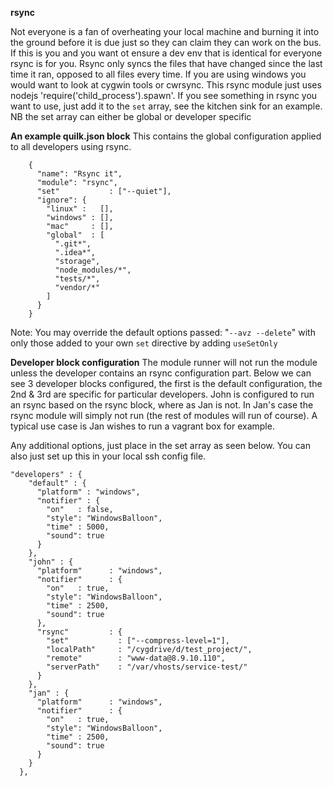 **rsync**

Not everyone is a fan of overheating your local machine and burning it into the ground before it is due just so they can claim they can work on the bus. If this is you and you want ot ensure a dev env that is identical for everyone rsync is for you. Rsync only syncs the files that have changed since the last time it ran, opposed to all files every time. If you are using windows you would want to look at cygwin tools or cwrsync. This rsync module just uses nodejs 'require('child_process').spawn'. If you see something in rsync you want to use, just add it to the `set` array, see the kitchen sink for an example. NB the set array can either be global or developer specific

**An example quilk.json block**
This contains the global configuration applied to all developers using rsync.
```
    {
      "name": "Rsync it",
      "module": "rsync",
      "set"           : ["--quiet"],
      "ignore": {
        "linux" :   [],
        "windows" : [],
        "mac"     : [],
        "global"  : [
          ".git*",
          ".idea*",
          "storage",
          "node_modules/*",
          "tests/*",
          "vendor/*"
        ]
      }
    }
```

Note: You may override the default options passed: "`--avz --delete`" with only those added to your own `set` directive by adding `useSetOnly`

**Developer block configuration**
The module runner will not run the module unless the developer contains an rsync configuration part. Below we can see 3 developer blocks configured, the first is the default configuration, the 2nd & 3rd are specific for particular developers. John is configured to run an rsync based on the rsync block, where as Jan is not. In Jan's case the rsync module will simply not run (the rest of modules will run of course). A typical use case is Jan wishes to run a vagrant box for example.

Any additional options, just place in the set array as seen below. You can also just set up this in your local ssh config file.
```
"developers" : {
    "default" : {
      "platform" : "windows",
      "notifier" : {
        "on"   : false,
        "style": "WindowsBalloon",
        "time" : 5000,
        "sound": true
      }
    },
    "john" : {
      "platform"      : "windows",
      "notifier"      : {
        "on"   : true,
        "style": "WindowsBalloon",
        "time" : 2500,
        "sound": true
      },
      "rsync"         : {
        "set"           : ["--compress-level=1"],
        "localPath"     : "/cygdrive/d/test_project/",
        "remote"        : "www-data@8.9.10.110",
        "serverPath"    : "/var/vhosts/service-test/"
      }
    },
    "jan" : {
      "platform"      : "windows",
      "notifier"      : {
        "on"   : true,
        "style": "WindowsBalloon",
        "time" : 2500,
        "sound": true
      }
    }
  },
```